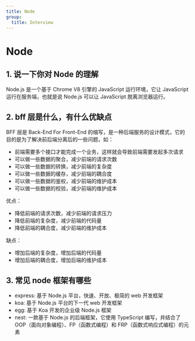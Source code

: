 ```yaml
---
title: Node
group:
  title: Interview
---
```


# Node

## 1. 说一下你对 Node 的理解

Node.js 是一个基于 Chrome V8 引擎的 JavaScript 运行环境，它让 JavaScript 运行在服务端，也就是说 Node.js 可以让 JavaScript 脱离浏览器运行。

## 2. bff 层是什么，有什么优缺点

BFF 层是 Back-End For Front-End 的缩写，是一种后端服务的设计模式，它的目的是为了解决前后端分离后的一些问题，如：

- 前端需要多个接口才能完成一个业务，这样就会导致前端需要发起多次请求
- 可以做一些数据的聚合，减少前端的请求次数
- 可以做一些数据的转换，减少前端的复杂度
- 可以做一些数据的缓存，减少前端的耦合度
- 可以做一些数据的鉴权，减少前端的维护成本
- 可以做一些数据的校验，减少前端的维护成本

优点：

- 降低前端的请求次数，减少前端的请求压力
- 降低前端的复杂度，减少前端的代码量
- 降低前端的耦合度，减少前端的维护成本

缺点：

- 增加后端的复杂度，增加后端的代码量
- 增加后端的耦合度，增加后端的维护成本

## 3. 常见 node 框架有哪些

- express: 基于 Node.js 平台，快速、开放、极简的 web 开发框架
- koa: 基于 Node.js 平台的下一代 web 开发框架
- egg: 基于 Koa 开发的企业级 Node.js 框架
- nest: 一款基于 Node.js 的后端框架，它使用 TypeScript 编写，并结合了 OOP（面向对象编程）、FP（函数式编程）和 FRP（函数式响应式编程）的元素
